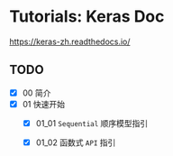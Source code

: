 # Tutorials: Keras Doc

https://keras-zh.readthedocs.io/

## TODO

- [x] 00 简介
- [x] 01 快速开始
  - [x] 01_01 `Sequential` 顺序模型指引
  - [x] 01_02 函数式 `API` 指引

